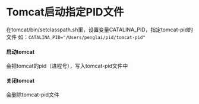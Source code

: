 # Tomcat启动指定PID文件
在tomcat/bin/setclasspath.sh里，设置变量CATALINA_PID，指定tomcat-pid的文件
如：`CATALINA_PID="/Users/penglai/pid/tomcat-pid"`
#### 启动tomcat
会把tomcat的pid（进程号），写入tomcat-pid文件中
#### 关闭tomcat
会删除tomcat-pid文件


